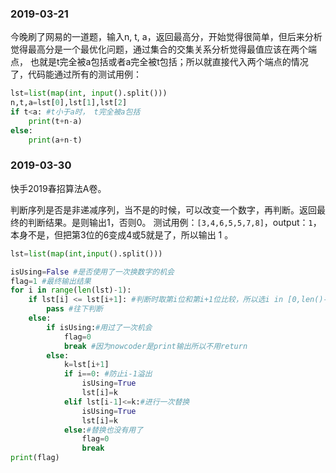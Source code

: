 


### 2019-03-21
今晚刷了网易的一道题，输入n, t, a，返回最高分，开始觉得很简单，但后来分析觉得最高分是一个最优化问题，通过集合的交集关系分析觉得最值应该在两个端点，
也就是t完全被a包括或者a完全被t包括；所以就直接代入两个端点的情况了，代码能通过所有的测试用例：
```python
lst=list(map(int, input().split()))
n,t,a=lst[0],lst[1],lst[2]
if t<a: #t小于a时， t完全被a包括
    print(t+n-a)
else:
    print(a+n-t)

```

### 2019-03-30
快手2019春招算法A卷。

判断序列是否是非递减序列，当不是的时候，可以改变一个数字，再判断。返回最终的判断结果。是则输出1，否则0。
测试用例：`[3,4,6,5,5,7,8]`，output：`1`，本身不是，但把第3位的6变成4或5就是了，所以输出 1 。

```python
lst=list(map(int,input().split()))

isUsing=False #是否使用了一次换数字的机会
flag=1 #最终输出结果
for i in range(len(lst)-1):
    if lst[i] <= lst[i+1]: #判断时取第i位和第i+1位比较，所以选i in [0,len()-2]
        pass #往下判断
    else:
        if isUsing:#用过了一次机会
            flag=0 
            break #因为nowcoder是print输出所以不用return
        else:
            k=lst[i+1]
            if i==0: #防止i-1溢出
                isUsing=True
                lst[i]=k
            elif lst[i-1]<=k:#进行一次替换
                isUsing=True
                lst[i]=k
            else:#替换也没有用了
                flag=0
                break
print(flag)
```




